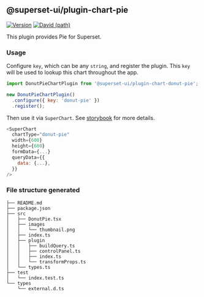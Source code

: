 ## @superset-ui/plugin-chart-pie

[![Version](https://img.shields.io/npm/v/@superset-ui/plugin-chart-donut-pie.svg?style=flat-square)](https://img.shields.io/npm/v/@superset-ui/plugin-chart-donut-pie.svg?style=flat-square)
[![David (path)](https://img.shields.io/david/apache-superset/superset-ui.svg?path=packages%2Fsuperset-ui-plugin-chart-donut-pie&style=flat-square)](https://david-dm.org/apache-superset/superset-ui?path=packages/superset-ui-plugin-chart-donut-pie)

This plugin provides Pie for Superset.

### Usage

Configure `key`, which can be any `string`, and register the plugin. This `key` will be used to lookup this chart throughout the app.

```js
import DonutPieChartPlugin from '@superset-ui/plugin-chart-donut-pie';

new DonutPieChartPlugin()
  .configure({ key: 'donut-pie' })
  .register();
```

Then use it via `SuperChart`. See [storybook](https://apache-superset.github.io/superset-ui/?selectedKind=plugin-chart-donut-pie) for more details.

```js
<SuperChart
  chartType="donut-pie"
  width={600}
  height={600}
  formData={...}
  queryData={{
    data: {...},
  }}
/>
```

### File structure generated

```
├── README.md
├── package.json
├── src
│   ├── DonutPie.tsx
│   ├── images
│   │   └── thumbnail.png
│   ├── index.ts
│   ├── plugin
│   │   ├── buildQuery.ts
│   │   ├── controlPanel.ts
│   │   ├── index.ts
│   │   └── transformProps.ts
│   └── types.ts
├── test
│   └── index.test.ts
└── types
    └── external.d.ts
```